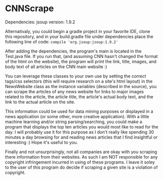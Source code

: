 # CNNScrape

Dependencies:
jsoup version: 1.9.2

Alternativaly, you could begin a gradle project in your favorite IDE, clone this repository, 
and in your build.gradle file under dependencies place the following line of code: 
`compile 'org.jsoup:jsoup:1.9.2'`

After adding the dependencies, the program's main is located in the Test.java file. If you run that, 
(and assuming CNN hasn't changed the format of the html on the website), the program will print 
the link, title, images, and body text of all articles on the CNN main website :)

You can leverage these classes to your own use by setting the correct tags/css selectors (this will require research 
on a site's html layout) in the NewsWebsite class as the instance 
variables (described in the source), you can scrape the
articles of any news website for links to major images related to the article, the article title, 
the article's actual body text, and the link to the actual article on the site. 

This information could be used for data mining purposes or displayed in a news application (or some other, 
more creative application). With a little machine learning and/or string parsing/searching, you could make a program 
that displays the top ten articles you would most like to read for the day. I will probably use it for this purpose as 
I don't really like spending 30 minutes a day browsing for and reading news articles that I find insightful 
or interesting :) Hope it's useful to you. 

Finally and not unsurprisingly, not all companies are okay with you scraping there information from their websites.
As such I am NOT responsible for any copyright infringement incurred in using of these programs. I leave it soley to 
the user of this program do decide if scraping a given site is a violation of copyright. 

